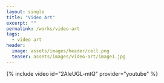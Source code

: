 ```yaml
---
layout: single
title: "Video Art"
excerpt: ""
permalink: /works/video-art
tags:
  - video art
header:
  image: assets/images/header/cell.png
  teaser: assets/images/video-art/image1.jpg
---
```


{% include video id="2AleUGL-mtQ" provider="youtube" %}
